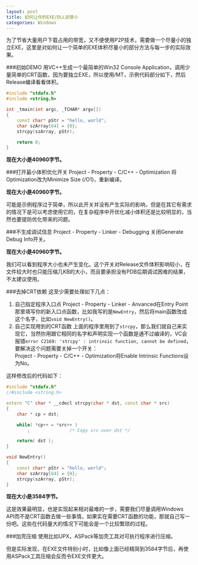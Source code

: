 ```yaml
---
layout: post
title: 如何让你的EXE/DLL足够小
categories: Windows
---
```


为了节省大量用户下载占用的带宽，又不便使用P2P技术，需要做一个尽量小的独立EXE，这里是对如何让一个简单的EXE体积尽量小的部分方法与每一步的实际效果。

###初始DEMO
用VC++生成一个最简单的Win32 Console Application，调用少量简单的CRT函数，因为要独立EXE，所以使用/MT，示例代码部分如下，然后Release编译看看体积。

```c++
#include "stdafx.h"
#include <string.h>

int _tmain(int argc, _TCHAR* argv[])
{
	const char* pStr = "hello, world";
	char szArray[64] = {0};
	strcpy(szArray, pStr);

	return 0;
}
```

**现在大小是40960字节。**

###打开最小体积优化开关
Project - Property - C/C++ - Optimization 将 Optimization改为Minimize Size (/O1)，重新编译。

**现在大小是40960字节。**

可能是示例程序过于简单，所以此开关并没有产生实际的影响，但是在其它有需求的情况下是可以考虑使用它的，在复杂程序中开优化减小体积还是比较明显的，当然也要提防优化带来的问题。

###不生成调试信息
Project - Property - Linker - Debugging 关闭Generate Debug Info开关。

**现在大小是40960字节。**

我们可以看到程序大小也未产生变化。这个开关对Release文件体积影响较小，在文件较大时也只能压缩几KB的大小，而且要承担没有PDB后期调试困难的结果，不太建议使用。

###去掉CRT依赖
这至少需要处理如下几点：

1. 自己指定程序入口点
Project - Property - Linker - Anvanced在Entry Point那里填写你的新入口点函数，比如我写的是`NewEntry`，然后将main函数改成这个名字，比如`void NewEntry()`。
2. 自己实现用到的CRT函数
上面的程序里用到了`strcpy`，那么我们就自己来实现它，当然你用跟它相同的名字和声明实现一个函数是通不过编译的，VC会报错`error C2169: 'strcpy' : intrinsic function, cannot be defined`，要解决这个问题需要关掉一个开关：  
Project - Property - C/C++ - Optimization将Enable Intrinsic Functions设为No。

这样修改后的代码如下：

```c++
#include "stdafx.h"
//#include <string.h>

extern "C" char * __cdecl strcpy(char * dst, const char * src)
{
	char * cp = dst;

	while( *cp++ = *src++ )
		;               /* Copy src over dst */

	return( dst );
}

void NewEntry()
{
	const char* pStr = "hello, world";
	char szArray[64] = {0};
	strcpy(szArray, pStr);
}
```

**现在大小是3584字节。**

这是效果最明显，也是实现起来相对最难的一步，需要我们尽量调用Windows API而不是CRT函数去做一些事情，如果实在需要CRT函数的功能，那就自己写一份吧。这些在代码量大的情况下可能会是一个比较繁琐的过程。

###加壳压缩
使用比如UPX，ASPack等加壳工具对可执行程序进行压缩。

但是实际发现，在EXE文件特别小时，比如像上面已经精简到3584字节后，再使用ASPack工具压缩会反而令EXE文件更大。
